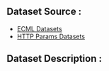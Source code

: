 ## Dataset Source :

* [ECML Datasets](https://www.lirmm.fr/pkdd2007-challenge/)
* [HTTP Params Datasets](https://github.com/Morzeux/HttpParamsDataset)


## Dataset Description :

